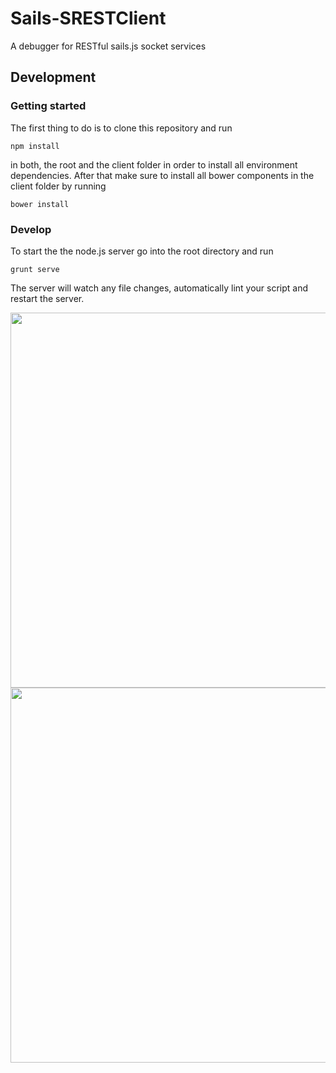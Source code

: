 Sails-SRESTClient
===

A debugger for RESTful sails.js socket services

## Development

### Getting started

The first thing to do is to clone this repository and run
	
	npm install

in both, the root and the client folder in order to install all environment dependencies.
After that make sure to install all bower components in the client folder by running

	bower install

### Develop
To start the the node.js server go into the root directory and run 

	grunt serve

The server will watch any file changes, automatically lint your script and restart the server.


<img src="http://haus11.org/sails_srest.PNG" width="600" align="center"/>



<img src="http://haus11.org/sails_srest2.PNG" width="600" align="center"/>

